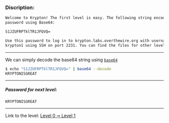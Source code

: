 ### Discription:
```txt
Welcome to Krypton! The first level is easy. The following string encodes the
password using Base64:

S1JZUFRPTklTR1JFQVQ=

Use this password to log in to krypton.labs.overthewire.org with username
krypton1 using SSH on port 2231. You can find the files for other levels in /krypton/
```

---

We can simply decode the base64 string using [`base64`](https://linux.die.net/man/1/base64)

```zsh
$ echo "S1JZUFRPTklTR1JFQVQ=" | base64 --decode
KRYPTONISGREAT
```

---

##### Password for next level:
    KRYPTONISGREAT

---

Link to the level: [Level 0 ➙ Level 1](https://overthewire.org/wargames/krypton/krypton0.html)
